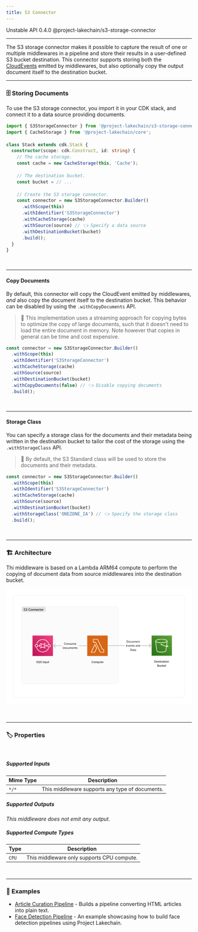 ```yaml
---
title: S3 Connector
---
```


<span title="Label: Pro" data-view-component="true" class="Label Label--api text-uppercase">
  Unstable API
</span>
<span title="Label: Pro" data-view-component="true" class="Label Label--version text-uppercase">
  0.4.0
</span>
<span title="Label: Pro" data-view-component="true" class="Label Label--package">
  @project-lakechain/s3-storage-connector
</span>
<br>

---

The S3 storage connector makes it possible to capture the result of one or multiple middlewares in a pipeline and store their results in a user-defined S3 bucket destination. This connector supports storing both the [CloudEvents](/project-lakechain/general/events) emitted by middlewares, but also optionally copy the output document itself to the destination bucket.

---

### 🗄️ Storing Documents

To use the S3 storage connector, you import it in your CDK stack, and connect it to a data source providing documents.

```typescript
import { S3StorageConnector } from '@project-lakechain/s3-storage-connector';
import { CacheStorage } from '@project-lakechain/core';

class Stack extends cdk.Stack {
  constructor(scope: cdk.Construct, id: string) {
    // The cache storage.
    const cache = new CacheStorage(this, 'Cache');

    // The destination bucket.
    const bucket = // ...

    // Create the S3 storage connector.
    const connector = new S3StorageConnector.Builder()
      .withScope(this)
      .withIdentifier('S3StorageConnector')
      .withCacheStorage(cache)
      .withSource(source) // 👈 Specify a data source
      .withDestinationBucket(bucket)
      .build();
  }
}
```

<br>

---

#### Copy Documents

By default, this connector will copy the CloudEvent emitted by middlewares, *and* also copy the document itself to the destination bucket. This behavior can be disabled by using the `.withCopyDocuments` API.

> 💁 This implementation uses a streaming approach for copying bytes to optimize the copy of large documents, such that it doesn't need to load the entire document in memory. Note however that copies in general can be time and cost expensive.

```typescript
const connector = new S3StorageConnector.Builder()
  .withScope(this)
  .withIdentifier('S3StorageConnector')
  .withCacheStorage(cache)
  .withSource(source)
  .withDestinationBucket(bucket)
  .withCopyDocuments(false) // 👈 Disable copying documents
  .build();
```

<br>

---

#### Storage Class

You can specify a storage class for the documents and their metadata being written in the destination bucket to tailor the cost of the storage using the `.withStorageClass` API.

> 💁 By default, the S3 Standard class will be used to store the documents and their metadata.

```typescript
const connector = new S3StorageConnector.Builder()
  .withScope(this)
  .withIdentifier('S3StorageConnector')
  .withCacheStorage(cache)
  .withSource(source)
  .withDestinationBucket(bucket)
  .withStorageClass('ONEZONE_IA') // 👈 Specify the storage class
  .build();
```

<br>

---

### 🏗️ Architecture

Thi middleware is based on a Lambda ARM64 compute to perform the copying of document data from source middlewares into the destination bucket.

![S3 Storage Connector Architecture](../../../assets/s3-storage-connector-architecture.png)

<br>

---

### 🏷️ Properties

<br>

##### Supported Inputs

|  Mime Type  | Description |
| ----------- | ----------- |
| `*/*` | This middleware supports any type of documents. |

##### Supported Outputs

*This middleware does not emit any output.*

##### Supported Compute Types

| Type  | Description |
| ----- | ----------- |
| `CPU` | This middleware only supports CPU compute. |

<br>

---

### 📖 Examples

- [Article Curation Pipeline](https://github.com/awslabs/project-lakechain/tree/main/examples/simple-pipelines/article-curation-pipeline) - Builds a pipeline converting HTML articles into plain text.
- [Face Detection Pipeline](https://github.com/awslabs/project-lakechain/tree/main/examples/simple-pipelines/face-detection-pipeline) - An example showcasing how to build face detection pipelines using Project Lakechain.
